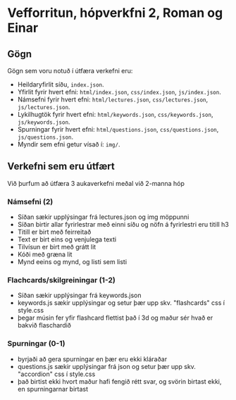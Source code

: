 # Vefforritun, hópverkfni 2, Roman og Einar

## Gögn
Gögn sem voru notuð í útfæra verkefni eru:

- Heildaryfirlit síðu, `index.json`.
- Yfirlit fyrir hvert efni: `html/index.json`, `css/index.json`, `js/index.json`.
- Námsefni fyrir hvert efni: `html/lectures.json`, `css/lectures.json`, `js/lectures.json`.
- Lykilhugtök fyrir hvert efni: `html/keywords.json`, `css/keywords.json`, `js/keywords.json`.
- Spurningar fyrir hvert efni: `html/questions.json`, `css/questions.json`, `js/questions.json`.
- Myndir sem efni getur vísað í: `img/`.


## Verkefni sem eru útfært 

Við þurfum að útfæra 3 aukaverkefni meðal við 2-manna hóp

### Námsefni (2)
- Síðan sækir upplýsingar frá lectures.json og img möppunni
- Síðan birtir allar fyrirlestrar með einni síðu og nöfn á fyrirlestri eru titill h3
- Titill er birt með feirreitað
- Text er birt eins og venjulega texti
- Tilvísun er birt með grátt lit
- Kóði með græna lit
- Mynd eeins og mynd, og listi sem listi

### Flachcards/skilgreiningar (1-2)

- Síðan sækir upplýsingar frá keywords.json
- keywords.js sækir upplýsingar og setur þær upp skv. "flashcards" css í style.css
- þegar músin fer yfir flashcard flettist það í 3d og maður sér hvað er bakvið flaschardið

### Spurningar (0-1)
- byrjaði að gera spurningar en þær eru ekki kláraðar
- questions.js sækir upplýsingar frá json og setur þær upp skv. "accordion" css í style.css
- það birtist ekki hvort maður hafi fengið rétt svar, og svörin birtast ekki, en spurningarnar birtast


